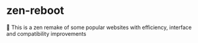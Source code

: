 # zen-reboot
🪷 This is a zen remake of some popular websites with efficiency, interface and compatibility improvements
